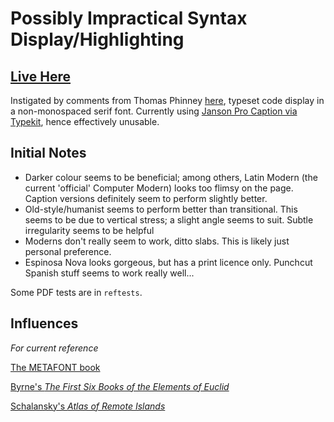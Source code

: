 # Possibly Impractical Syntax Display/Highlighting

## [Live Here](http://dancouper.github.io/impractica/)

Instigated by comments from Thomas Phinney [here](http://qr.ae/KFlE0), typeset code display in a non-monospaced serif font. Currently using [Janson Pro Caption via Typekit](https://typekit.com/fonts/adobe-jenson-pro-caption), hence effectively unusable.

## Initial Notes

- Darker colour seems to be beneficial; among others, Latin Modern (the current 'official' Computer Modern) looks too flimsy on the page. Caption versions definitely seem to perform slightly better.
- Old-style/humanist seems to perform better than transitional. This seems to be due to vertical stress; a slight angle seems to suit. Subtle irregularity seems to be helpful
- Moderns don't really seem to work, ditto slabs. This is likely just personal preference.
- Espinosa Nova looks gorgeous, but has a print licence only. Punchcut Spanish stuff seems to work really well...

Some PDF tests are in `reftests`.

## Influences

*For current reference*

[The METAFONT book](www.ctex.org/documents/shredder/src/mfbook.pdf)

[Byrne's *The First Six Books of the Elements of Euclid*](http://www.math.ubc.ca/~cass/Euclid/byrne.html)

[Schalansky's *Atlas of Remote Islands*](http://www.penguin.co.uk/nf/Book/BookDisplay/0,,9781846143489,00.html)


